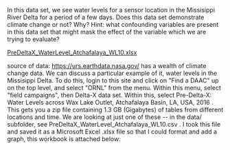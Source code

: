 In this data set, we see water levels for a sensor location in the Missisippi River Delta for a period of a few days.  Does this data set demonstrate climate change or not?   Why?   Hint: what confounding variables are present in this data set that might mask the effect of the variable which we are trying to evaluate?

[PreDeltaX_WaterLevel_Atchafalaya_WL10.xlsx](data_sets/PreDeltaX_WaterLevel_Atchafalaya_WL10.xlsx)

source of data:  https://urs.earthdata.nasa.gov/  has a wealth of climate change data.  We can discuss a particular example of it, water levels in the Missisippi Delta.  To do this, login to this site and click on "Find a DAAC" up on the top level, and select "ORNL" from the menu.  Within this menu, select "field campaigns", then Delta-X data set.  Within this, select Pre-Delta-X: Water Levels across Wax Lake Outlet, Atchafalaya Basin, LA, USA, 2016 .  This gets you a zip file containing 1.3 GB (Gigabytes) of tables from different locations and time.  We are looking at just one of these -- in the data/ subfolder, see PreDeltaX_WaterLevel_Atchafalaya_WL10.csv  .  I took this file and saved it as a Microsoft Excel .xlsx file so that I could format and add a graph, this workbook is attached below:

